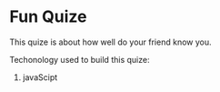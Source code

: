 # Fun Quize

This quize is about how well do your friend know you.

Techonology used to build this quize:

1. javaScipt